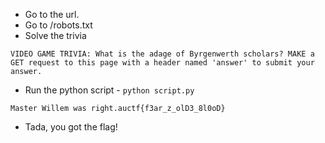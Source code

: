 * Go to the url.
* Go to /robots.txt
* Solve the trivia
```
VIDEO GAME TRIVIA: What is the adage of Byrgenwerth scholars? MAKE a GET request to this page with a header named 'answer' to submit your answer.
```
* Run the python script - `python script.py`
```
Master Willem was right.auctf{f3ar_z_olD3_8l0oD}
```
* Tada, you got the flag!
